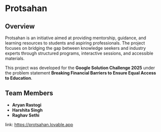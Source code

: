 # Protsahan

## Overview
Protsahan is an initiative aimed at providing mentorship, guidance, and learning resources to students and aspiring professionals. The project focuses on bridging the gap between knowledge seekers and industry experts through structured programs, interactive sessions, and accessible materials.  

This project was developed for the **Google Solution Challenge 2025** under the problem statement **Breaking Financial Barriers to Ensure Equal Access to Education**.

## Team Members
- **Aryan Rastogi**  
- **Harshita Singh**  
- **Raghav Sethi**  

link: https://protsahan.lovable.app
